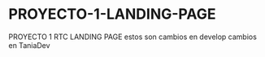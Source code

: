 # PROYECTO-1-LANDING-PAGE

PROYECTO 1 RTC LANDING PAGE
estos son cambios en develop
cambios en TaniaDev
